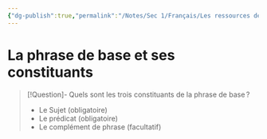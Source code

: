```yaml
---
{"dg-publish":true,"permalink":"/Notes/Sec 1/Français/Les ressources de la langue/La phrase/La phrase de base et ses constituants/"}
---
```


# La phrase de base et ses constituants

>[!Question]- Quels sont les trois constituants de la phrase de base ?
>- Le Sujet (obligatoire)
>- Le prédicat (obligatoire)
>- Le complément de phrase (facultatif)

